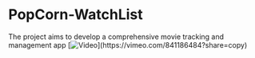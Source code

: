 # PopCorn-WatchList
The project aims to develop a comprehensive movie tracking and management app
[![Video]([https://example.com/thumbnail.png](https://assets.pinterest.com/ext/embed.html?id=821344050816586231)https://assets.pinterest.com/ext/embed.html?id=821344050816586231)](https://vimeo.com/841186484?share=copy)

